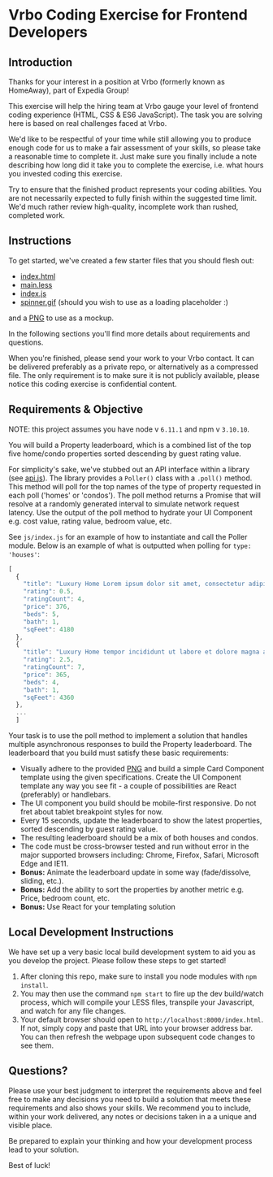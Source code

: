 # Vrbo Coding Exercise for Frontend Developers 
 
## Introduction 
 
Thanks for your interest in a position at Vrbo (formerly known as HomeAway), part of Expedia Group! 
 
This exercise will help the hiring team at Vrbo gauge your level of frontend coding experience (HTML, CSS & ES6 JavaScript). The task you are solving here is based on real challenges faced at Vrbo. 
 
We'd like to be respectful of your time while still allowing you to produce enough code for us to make a fair assessment of your skills, so please take a reasonable time to complete it. Just make sure you finally include a note describing how long did it take you to complete the exercise, i.e. what hours you invested coding this exercise. 
 
Try to ensure that the finished product represents your coding abilities. You are not necessarily expected to fully finish within the suggested time limit. We'd much rather review high-quality, incomplete work than rushed, completed work. 
 
## Instructions 
 
To get started, we've created a few starter files that you should flesh out: 

* [index.html](dist/index.html)
* [main.less](styles/main.less)
* [index.js](js/index.js)
* [spinner.gif](dist/images/spinner.gif) (should you wish to use as a loading placeholder :)

and a [PNG](ui-card-challenge.png) to use as a mockup.
 
In the following sections you'll find more details about requirements and questions. 
 
When you're finished, please send your work to your Vrbo contact. It can be delivered preferably as a private repo, or alternatively as a compressed file. The only requirement is to make sure it is not publicly available, please notice this coding exercise is confidential content. 

## Requirements & Objective

NOTE: this project assumes you have node v `6.11.1` and npm v `3.10.10`.

You will build a Property leaderboard, which is a combined list of the top five home/condo properties sorted descending by guest rating value.

For simplicity's sake, we've stubbed out an API interface within a library (see [api.js](js/api.js)). The library provides a `Poller()` class with a `.poll()` method. This method will poll for the top names of the type of property requested in each poll ('homes' or 'condos'). The poll method returns a Promise that will resolve at a randomly generated interval to simulate network request latency. Use the output of the poll method to hydrate your UI Component e.g. cost value, rating value, bedroom value, etc.

See `js/index.js` for an example of how to instantiate and call the Poller module. Below is an example of what is outputted when polling for `type: 'houses'`:

```javascript
[
  {
    "title": "Luxury Home Lorem ipsum dolor sit amet, consectetur adipisicing elit, sed do eiusmod",
    "rating": 0.5,
    "ratingCount": 4,
    "price": 376,
    "beds": 5,
    "bath": 1,
    "sqFeet": 4180
  },
  {
    "title": "Luxury Home tempor incididunt ut labore et dolore magna aliqua. Ut enim ad minim veniam",
    "rating": 2.5,
    "ratingCount": 7,
    "price": 365,
    "beds": 4,
    "bath": 1,
    "sqFeet": 4360
  },
  ...
  ]
```

Your task is to use the poll method to implement a solution that handles multiple asynchronous responses to build the Property leaderboard. The leaderboard that you build must satisfy these basic requirements:

* Visually adhere to the provided [PNG](ui-card-challenge.png) and build a simple Card Component template using the given specifications. Create the UI Component template any way you see fit - a couple of possibilities are React (preferably) or handlebars.
* The UI component you build should be mobile-first responsive. Do not fret about tablet breakpoint styles for now.
* Every 15 seconds, update the leaderboard to show the latest properties, sorted descending by guest rating value.
* The resulting leaderboard should be a mix of both houses and condos.
* The code must be cross-browser tested and run without error in the major supported browsers including: Chrome, Firefox, Safari, Microsoft Edge and IE11.
* **Bonus:** Animate the leaderboard update in some way (fade/dissolve, sliding, etc.).
* **Bonus:** Add the ability to sort the properties by another metric e.g. Price, bedroom count, etc.
* **Bonus:** Use React for your templating solution

## Local Development Instructions

We have set up a very basic local build development system to aid you as you develop the project. Please follow these steps to get started!
1. After cloning this repo, make sure to install you node modules with `npm install`.
2. You may then use the command `npm start` to fire up the dev build/watch process, which will compile your LESS files, transpile your Javascript, and watch for any file changes.
3. Your default browser should open to `http://localhost:8000/index.html`. If not, simply copy and paste that URL into your browser address bar. You can then refresh the webpage upon subsequent code changes to see them.

## Questions?

Please use your best judgment to interpret the requirements above and feel free to make any decisions you need to build a solution that meets these requirements and also shows your skills. We recommend you to include, within your work delivered, any notes or decisions taken in a a unique and visible place. 
 
Be prepared to explain your thinking and how your development process lead to your solution.

Best of luck!
